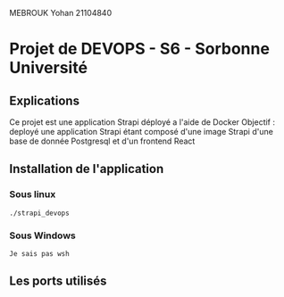 MEBROUK Yohan 21104840

# Projet de DEVOPS - S6 - Sorbonne Université

## Explications

Ce projet est une application Strapi déployé a l'aide de Docker
Objectif : deployé une application Strapi étant composé d'une image Strapi
d'une base de donnée Postgresql et d'un frontend React

## Installation de l'application

### Sous linux

    ./strapi_devops

### Sous Windows

    Je sais pas wsh


## Les ports utilisés
